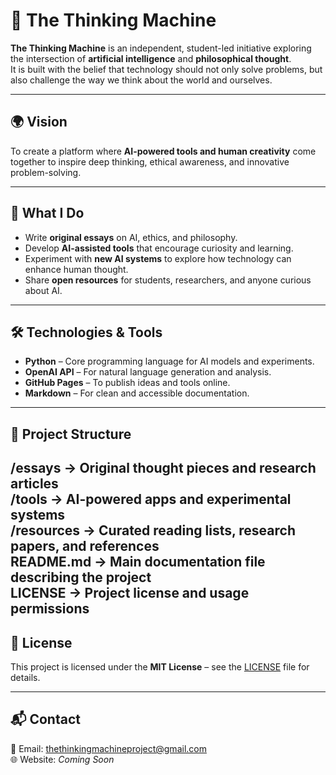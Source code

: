 # 🧠 The Thinking Machine

**The Thinking Machine** is an independent, student-led initiative exploring the intersection of **artificial intelligence** and **philosophical thought**.  
It is built with the belief that technology should not only solve problems, but also challenge the way we think about the world and ourselves.

---

## 🌍 Vision
To create a platform where **AI-powered tools and human creativity** come together to inspire deep thinking, ethical awareness, and innovative problem-solving.

---

## 🎯 What I Do
- Write **original essays** on AI, ethics, and philosophy.
- Develop **AI-assisted tools** that encourage curiosity and learning.
- Experiment with **new AI systems** to explore how technology can enhance human thought.
- Share **open resources** for students, researchers, and anyone curious about AI.

---

## 🛠️ Technologies & Tools
- **Python** – Core programming language for AI models and experiments.
- **OpenAI API** – For natural language generation and analysis.
- **GitHub Pages** – To publish ideas and tools online.
- **Markdown** – For clean and accessible documentation.

---

## 📂 Project Structure

/essays          → Original thought pieces and research articles  
/tools           → AI-powered apps and experimental systems  
/resources       → Curated reading lists, research papers, and references  
README.md        → Main documentation file describing the project  
LICENSE          → Project license and usage permissions
---

## 📜 License
This project is licensed under the **MIT License** – see the [LICENSE](LICENSE) file for details.

---

## 📬 Contact
📧 Email: thethinkingmachineproject@gmail.com  
🌐 Website: *Coming Soon*

